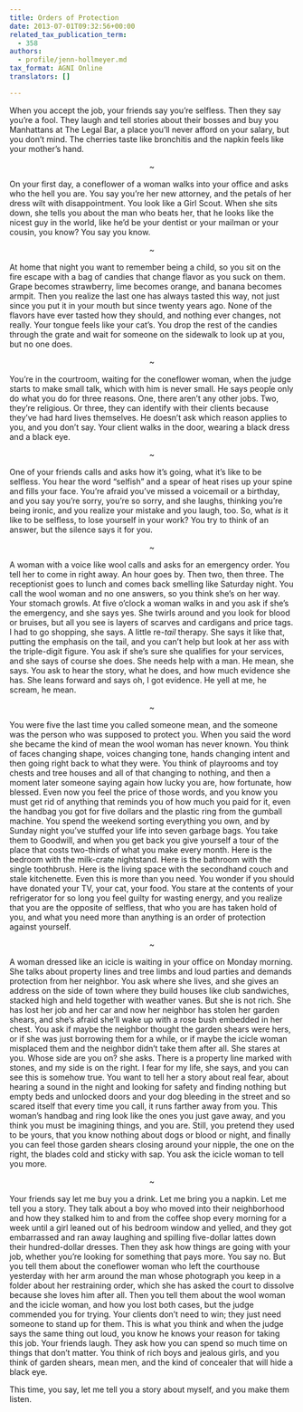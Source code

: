 ```yaml
---
title: Orders of Protection
date: 2013-07-01T09:32:56+00:00
related_tax_publication_term:
  - 358
authors:
  - profile/jenn-hollmeyer.md
tax_format: AGNI Online
translators: []

---
```

When you accept the job, your friends say you’re selfless. Then they say you’re a fool. They laugh and tell stories about their bosses and buy you Manhattans at The Legal Bar, a place you’ll never afford on your salary, but you don’t mind. The cherries taste like bronchitis and the napkin feels like your mother’s hand.

<p style="text-align: center;">
  ~
</p>

On your first day, a coneflower of a woman walks into your office and asks who the hell you are. You say you’re her new attorney, and the petals of her dress wilt with disappointment. You look like a Girl Scout. When she sits down, she tells you about the man who beats her, that he looks like the nicest guy in the world, like he’d be your dentist or your mailman or your cousin, you know? You say you know.

<p style="text-align: center;">
  ~
</p>

At home that night you want to remember being a child, so you sit on the fire escape with a bag of candies that change flavor as you suck on them. Grape becomes strawberry, lime becomes orange, and banana becomes armpit. Then you realize the last one has always tasted this way, not just since you put it in your mouth but since twenty years ago. None of the flavors have ever tasted how they should, and nothing ever changes, not really. Your tongue feels like your cat’s. You drop the rest of the candies through the grate and wait for someone on the sidewalk to look up at you, but no one does.

<p style="text-align: center;">
  ~
</p>

You’re in the courtroom, waiting for the coneflower woman, when the judge starts to make small talk, which with him is never small. He says people only do what you do for three reasons. One, there aren’t any other jobs. Two, they’re religious. Or three, they can identify with their clients because they’ve had hard lives themselves. He doesn’t ask which reason applies to you, and you don’t say. Your client walks in the door, wearing a black dress and a black eye.

<p style="text-align: center;">
  ~
</p>

One of your friends calls and asks how it’s going, what it’s like to be selfless. You hear the word “selfish” and a spear of heat rises up your spine and fills your face. You’re afraid you’ve missed a voicemail or a birthday, and you say you’re sorry, you’re so sorry, and she laughs, thinking you’re being ironic, and you realize your mistake and you laugh, too. So, what _is_ it like to be selfless, to lose yourself in your work? You try to think of an answer, but the silence says it for you.

<p style="text-align: center;">
  ~
</p>

A woman with a voice like wool calls and asks for an emergency order. You tell her to come in right away. An hour goes by. Then two, then three. The receptionist goes to lunch and comes back smelling like Saturday night. You call the wool woman and no one answers, so you think she’s on her way. Your stomach growls. At five o’clock a woman walks in and you ask if she’s the emergency, and she says yes. She twirls around and you look for blood or bruises, but all you see is layers of scarves and cardigans and price tags. I had to go shopping, she says. A little re-_tail_ therapy. She says it like that, putting the emphasis on the tail, and you can’t help but look at her ass with the triple-digit figure. You ask if she’s sure she qualifies for your services, and she says of course she does. She needs help with a man. He mean, she says. You ask to hear the story, what he does, and how much evidence she has. She leans forward and says oh, I got evidence. He yell at me, he scream, he mean.

<p style="text-align: center;">
  ~
</p>

You were five the last time you called someone mean, and the someone was the person who was supposed to protect you. When you said the word she became the kind of mean the wool woman has never known. You think of faces changing shape, voices changing tone, hands changing intent and then going right back to what they were. You think of playrooms and toy chests and tree houses and all of that changing to nothing, and then a moment later someone saying again how lucky you are, how fortunate, how blessed. Even now you feel the price of those words, and you know you must get rid of anything that reminds you of how much you paid for it, even the handbag you got for five dollars and the plastic ring from the gumball machine. You spend the weekend sorting everything you own, and by Sunday night you’ve stuffed your life into seven garbage bags. You take them to Goodwill, and when you get back you give yourself a tour of the place that costs two-thirds of what you make every month. Here is the bedroom with the milk-crate nightstand. Here is the bathroom with the single toothbrush. Here is the living space with the secondhand couch and stale kitchenette. Even this is more than you need. You wonder if you should have donated your TV, your cat, your food. You stare at the contents of your refrigerator for so long you feel guilty for wasting energy, and you realize that you are the opposite of selfless, that who you are has taken hold of you, and what you need more than anything is an order of protection against yourself.

<p style="text-align: center;">
  ~
</p>

A woman dressed like an icicle is waiting in your office on Monday morning. She talks about property lines and tree limbs and loud parties and demands protection from her neighbor. You ask where she lives, and she gives an address on the side of town where they build houses like club sandwiches, stacked high and held together with weather vanes. But she is not rich. She has lost her job and her car and now her neighbor has stolen her garden shears, and she’s afraid she’ll wake up with a rose bush embedded in her chest. You ask if maybe the neighbor thought the garden shears were hers, or if she was just borrowing them for a while, or if maybe the icicle woman misplaced them and the neighbor didn’t take them after all. She stares at you. Whose side are you on? she asks. There is a property line marked with stones, and my side is on the right. I fear for my life, she says, and you can see this is somehow true. You want to tell her a story about real fear, about hearing a sound in the night and looking for safety and finding nothing but empty beds and unlocked doors and your dog bleeding in the street and so scared itself that every time you call, it runs farther away from you. This woman’s handbag and ring look like the ones you just gave away, and you think you must be imagining things, and you are. Still, you pretend they used to be yours, that you know nothing about dogs or blood or night, and finally you can feel those garden shears closing around your nipple, the one on the right, the blades cold and sticky with sap. You ask the icicle woman to tell you more.

<p style="text-align: center;">
  ~
</p>

Your friends say let me buy you a drink. Let me bring you a napkin. Let me tell you a story. They talk about a boy who moved into their neighborhood and how they stalked him to and from the coffee shop every morning for a week until a girl leaned out of his bedroom window and yelled, and they got embarrassed and ran away laughing and spilling five-dollar lattes down their hundred-dollar dresses. Then they ask how things are going with your job, whether you’re looking for something that pays more. You say no. But you tell them about the coneflower woman who left the courthouse yesterday with her arm around the man whose photograph you keep in a folder about her restraining order, which she has asked the court to dissolve because she loves him after all. Then you tell them about the wool woman and the icicle woman, and how you lost both cases, but the judge commended you for trying. Your clients don’t need to win; they just need someone to stand up for them. This is what you think and when the judge says the same thing out loud, you know he knows your reason for taking this job. Your friends laugh. They ask how you can spend so much time on things that don’t matter. You think of rich boys and jealous girls, and you think of garden shears, mean men, and the kind of concealer that will hide a black eye.

This time, you say, let me tell you a story about myself, and you make them listen.